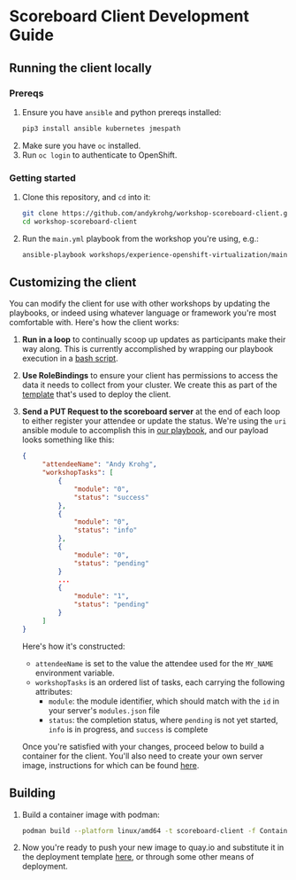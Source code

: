 # Scoreboard Client Development Guide

## Running the client locally
### Prereqs
1. Ensure you have `ansible` and python prereqs installed:
   ```bash
   pip3 install ansible kubernetes jmespath
   ```
2. Make sure you have `oc` installed.
3. Run `oc login` to authenticate to OpenShift.

### Getting started
1. Clone this repository, and `cd` into it:
   ```bash
   git clone https://github.com/andykrohg/workshop-scoreboard-client.git
   cd workshop-scoreboard-client
   ```
2. Run the `main.yml` playbook from the workshop you're using, e.g.:
   ```bash
   ansible-playbook workshops/experience-openshift-virtualization/main.yml
   ```

## Customizing the client
You can modify the client for use with other workshops by updating the playbooks, or indeed using whatever language or framework you're most comfortable with. Here's how the client works:

1. **Run in a loop** to continually scoop up updates as participants make their way along. This is currently accomplished by wrapping our playbook execution in a [bash script](workshops/loop.sh).
2. **Use RoleBindings** to ensure your client has permissions to access the data it needs to collect from your cluster. We create this as part of the [template](template.yml) that's used to deploy the client.
3. **Send a PUT Request to the scoreboard server** at the end of each loop to either register your attendee or update the status. We're using the `uri` ansible module to accomplish this in [our playbook](workshops/experience-openshift-virtualization/main.yml), and our payload looks something like this:
   ```json
   {
        "attendeeName": "Andy Krohg",
        "workshopTasks": [
            {
                "module": "0",
                "status": "success"
            },
            {
                "module": "0",
                "status": "info"
            },
            {
                "module": "0",
                "status": "pending"
            }
            ...
            {
                "module": "1",
                "status": "pending"
            }
        ]
   }
   ```
   Here's how it's constructed:
   * `attendeeName` is set to the value the attendee used for the `MY_NAME` environment variable.
   * `workshopTasks` is an ordered list of tasks, each carrying the following attributes:
     * `module`: the module identifier, which should match with the `id` in your server's `modules.json` file
     * `status`: the completion status, where `pending` is not yet started, `info` is in progress, and `success` is complete

   Once you're satisfied with your changes, proceed below to build a container for the client. You'll also need to create your own server image, instructions for which can be found [here](https://github.com/andykrohg/workshop-scoreboard-server/blob/main/DEVELOPMENT.md).

## Building
1. Build a container image with podman:
   ```bash
   podman build --platform linux/amd64 -t scoreboard-client -f Containerfile .
   ```
2. Now you're ready to push your new image to quay.io and substitute it in the deployment template [here](template.yml), or through some other means of deployment.
